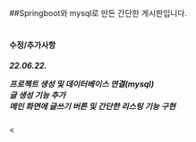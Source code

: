 ##Springboot와 mysql로 만든 간단한 게시판입니다.
</br>
</br>

<h4>수정/추가사항<h4>
  <h5>22.06.22.</br>
  <p>프로젝트 생성 및 데이터베이스 연결(mysql)<br/>
  글 생성 기능 추가<br/>
  메인 화면에 글쓰기 버튼 및 간단한 리스팅 기능 구현</p></h5>
  

  <
  
  

